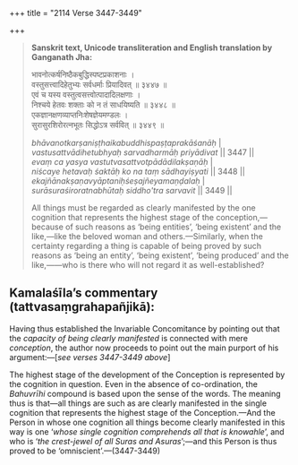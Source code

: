 +++
title = "2114 Verse 3447-3449"

+++
> **Sanskrit text, Unicode transliteration and English translation by Ganganath Jha:** 
>
> भावनोत्कर्षनिष्ठैकबुद्धिस्पष्टप्रकाशनाः ।  
> वस्तुसत्त्वादिहेतुभ्यः सर्वधर्माः प्रियादिवत् ॥ ३४४७ ॥  
> एवं च यस्य वस्तुत्वसत्त्वोत्पादादिलक्षणाः ।  
> निश्चये हेतवः शक्ताः को न तं साधयिष्यति ॥ ३४४८ ॥  
> एकज्ञानक्षणव्याप्तनिःशेषज्ञेयमण्डलः ।  
> सुरासुरशिरोरत्नभूतः सिद्धोऽत्र सर्ववित् ॥ ३४४९ ॥ 
>
> *bhāvanotkarṣaniṣṭhaikabuddhispaṣṭaprakāśanāḥ* \|  
> *vastusattvādihetubhyaḥ sarvadharmāḥ priyādivat* \|\| 3447 \|\|  
> *evaṃ ca yasya vastutvasattvotpādādilakṣaṇāḥ* \|  
> *niścaye hetavaḥ śaktāḥ ko na taṃ sādhayiṣyati* \|\| 3448 \|\|  
> *ekajñānakṣaṇavyāptaniḥśeṣajñeyamaṇḍalaḥ* \|  
> *surāsuraśiroratnabhūtaḥ siddho'tra sarvavit* \|\| 3449 \|\| 
>
> All things must be regarded as clearly manifested by the one cognition that represents the highest stage of the conception,—because of such reasons as ‘being entities’, ‘being existent’ and the like,—like the beloved woman and others.—Similarly, when the certainty regarding a thing is capable of being proved by such reasons as ‘being an entity’, ‘being existent’, ‘being produced’ and the like,——who is there who will not regard it as well-established?



## Kamalaśīla’s commentary (tattvasaṃgrahapañjikā):

Having thus established the Invariable Concomitance by pointing out that the *capacity of being clearly manifested* is connected with mere *conception*, the author now proceeds to point out the main purport of his argument:—[*see verses 3447-3449 above*]

The highest stage of the development of the Conception is represented by the cognition in question. Even in the absence of co-ordination, the *Bahuvrīhi* compound is based upon the sense of the words. The meaning thus is that—all things are such as are clearly manifested in the single cognition that represents the highest stage of the Conception.—And the Person in whose one cognition all things become clearly manifested in this way is one ‘*whose single cognition comprehends all that is knowahle*’, and who is ‘*the crest-jewel of all Suras and Asuras*’;—and this Person is thus proved to be ‘omniscient’.—(3447-3449)


